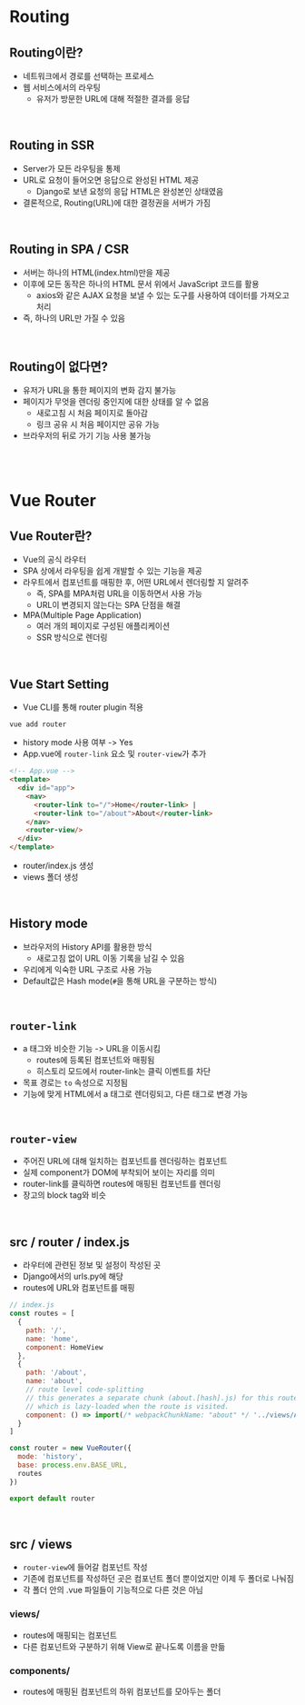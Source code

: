# Routing

## <b>Routing이란?</b>
- 네트워크에서 경로를 선택하는 프로세스
- 웹 서비스에서의 라우팅
  - 유저가 방문한 URL에 대해 적절한 결과를 응답

<br>

## <b>Routing in SSR</b>
- Server가 모든 라우팅을 통제
- URL로 요청이 들어오면 응답으로 완성된 HTML 제공
  - Django로 보낸 요청의 응답 HTML은 완성본인 상태였음
- 결론적으로, Routing(URL)에 대한 결정권을 서버가 가짐

<br>

## <b>Routing in SPA / CSR</b>
- 서버는 하나의 HTML(index.html)만을 제공
- 이후에 모든 동작은 하나의 HTML 문서 위에서 JavaScript 코드를 활용
  - axios와 같은 AJAX 요청을 보낼 수 있는 도구를 사용하여 데이터를 가져오고 처리
- 즉, 하나의 URL만 가질 수 있음

<br>

## <b>Routing이 없다면?</b>
- 유저가 URL을 통한 페이지의 변화 감지 불가능
- 페이지가 무엇을 렌더링 중인지에 대한 상태를 알 수 없음
  - 새로고침 시 처음 페이지로 돌아감
  - 링크 공유 시 처음 페이지만 공유 가능
- 브라우저의 뒤로 가기 기능 사용 불가능

<br><br>

# Vue Router

## <b>Vue Router란?</b>
- Vue의 공식 라우터
- SPA 상에서 라우팅을 쉽게 개발할 수 있는 기능을 제공
- 라우트에서 컴포넌트를 매핑한 후, 어떤 URL에서 렌더링할 지 알려주
  - 즉, SPA를 MPA처럼 URL을 이동하면서 사용 가능
  - URL이 변경되지 않는다는 SPA 단점을 해결
- MPA(Multiple Page Application)
  - 여러 개의 페이지로 구성된 애플리케이션
  - SSR 방식으로 렌더링

<br>

## <b>Vue Start Setting</b>
- Vue CLI를 통해 router plugin 적용
```
vue add router
```
- history mode 사용 여부 -> Yes
- App.vue에 `router-link` 요소 및 `router-view`가 추가
```html
<!-- App.vue -->
<template>
  <div id="app">
    <nav>
      <router-link to="/">Home</router-link> |
      <router-link to="/about">About</router-link>
    </nav>
    <router-view/>
  </div>
</template>
```
- router/index.js 생성
- views 폴더 생성

<br>

## <b>History mode</b> 
- 브라우저의 History API를 활용한 방식
  - 새로고침 없이 URL 이동 기록을 남길 수 있음
- 우리에게 익숙한 URL 구조로 사용 가능
- Default값은 Hash mode(`#`을 통해 URL을 구분하는 방식)

<br>

## <b>`router-link`</b>
- a 태그와 비슷한 기능 -> URL을 이동시킴
  - routes에 등록된 컴포넌트와 매핑됨
  - 히스토리 모드에서 router-link는 클릭 이벤트를 차단
- 목표 경로는 `to` 속성으로 지정됨
- 기능에 맞게 HTML에서 a 태그로 렌더링되고, 다른 태그로 변경 가능

<br>

## <b>`router-view`</b>
- 주어진 URL에 대해 일치하는 컴포넌트를 렌더링하는 컴포넌트
- 실제 component가 DOM에 부착되어 보이는 자리를 의미
- router-link를 클릭하면 routes에 매핑된 컴포넌트를 렌더링
- 장고의 block tag와 비슷

<br>

## <b>src / router / index.js</b>
- 라우터에 관련된 정보 및 설정이 작성된 곳
- Django에서의 urls.py에 해당
- routes에 URL와 컴포넌트를 매핑
```javascript
// index.js
const routes = [
  {
    path: '/',
    name: 'home',
    component: HomeView
  },
  {
    path: '/about',
    name: 'about',
    // route level code-splitting
    // this generates a separate chunk (about.[hash].js) for this route
    // which is lazy-loaded when the route is visited.
    component: () => import(/* webpackChunkName: "about" */ '../views/AboutView.vue')
  }
]

const router = new VueRouter({
  mode: 'history',
  base: process.env.BASE_URL,
  routes
})

export default router
```
<br>

## <b>src / views</b>
- `router-view`에 들어갈 컴포넌트 작성
- 기존에 컴포넌트를 작성하던 곳은 컴포넌트 폴더 뿐이었지만 이제 두 폴더로 나눠짐
- 각 폴더 안의 .vue 파일들이 기능적으로 다른 것은 아님

### views/
- routes에 매핑되는 컴포넌트
- 다른 컴포넌트와 구분하기 위해 View로 끝나도록 이름을 만듦

### components/
- routes에 매핑된 컴포넌트의 하위 컴포넌트를 모아두는 폴더
